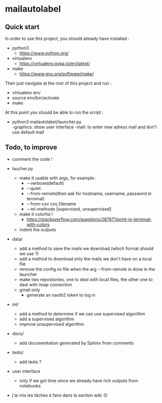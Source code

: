 # mailautolabel

## Quick start

In order to use this project, you should already have installed :
  - python3
    - https://www.python.org/
  - virtualenv
    - https://virtualenv.pypa.io/en/latest/
  - make
    - https://www.gnu.org/software/make/

Then just navigate at the root of this project and run :
  - virtualenv env
  - source env/bin/activate
  - make

At this point you should be able to run the script :
  - python3 mailautolabel/launcher.py   
    -graphics: show user interface
    -mail: to enter new adress mail and don't use default mail


## Todo, to improve

- comment the code !

- laucher.py
  - make it usable with args, for example :
    - --verbose(default)
    - --quiet
    - --from-remote(then ask for hostname, username, password in terminal)
    - --from-csv csv_filename
    - --ml-methode [supervised, unsupervised]
  - make it colorful !
    - https://stackoverflow.com/questions/287871/print-in-terminal-with-colors
  - indent the outputs

- data/
  - add a method to save the mails we download (which format should we use ?)
  - add a method to download only the mails we don't have on a local file
  - remove the config.ini file when the arg --from-remote is done in the launcher
  - make two repositories, one to deal with local files, the other one to deal with imap connection
  - gmail only
    - generate an oauth2 token to log in

- ml/
  - add a method to determine if we can use supervised algorithm
  - add a supervised algorithm
  - improve unsupervised algorithm

- docs/
  - add documentation generated by Sphinx from comments

- tests/
  - add tests ?

- user interface
  - only if we got time since we already have rich outputs from notebooks

- j'ai mis les tâches à faire dans la section wiki :D
